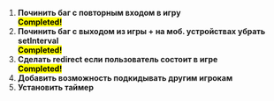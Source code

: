 <ol>
    <li><strong>Починить баг с повторным входом в игру</strong></li> 
    <mark><b>Completed!</b></mark>
    <li><strong>Починить баг с выходом из игры + на моб. устройствах убрать setInterval</strong></li> 
    <mark><b>Completed!</b></mark>
    <li><strong>Сделать redirect если пользователь состоит в игре</strong></li>
    <mark><b>Completed!</b></mark>
    <li><strong>Добавить возможность подкидывать другим игрокам</strong></li>
    <li><strong>Установить таймер</strong></li>
</ol>
